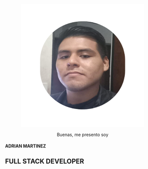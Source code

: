 <p align="center" ><img src="./img/image.png" width="400" height="400" /></p>
<p align="center">Buenas, me presento soy</p>
<h4>ADRIAN MARTINEZ</h4>
<h2>FULL STACK DEVELOPER</h2>
<!---
adrian411997/adrian411997 is a ✨ special ✨ repository because its `README.md` (this file) appears on your GitHub profile.
You can click the Preview link to take a look at your changes.
--->
